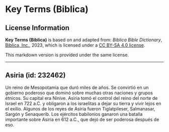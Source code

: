 # Key Terms (Biblica)

## License Information

**Key Terms (Biblica)** is based on and adapted from: _Biblica Bible Dictionary_, [Biblica, Inc.](https://www.biblica.com/), 2023, which is licensed under a [CC BY-SA 4.0 license](https://creativecommons.org/licenses/by-sa/4.0/legalcode.en).

This markdown version is provided under the same license.



--------------------------------

## Asiria (id: 232462)

Un reino de Mesopotamia que duró miles de años. Se convirtió en un gobierno poderoso que dominó sobre muchas otras naciones y grupos étnicos. Su capital era Nínive. Asiria tomó el control del reino del norte de Israel en 722 a.C. y obligaron a los israelitas a dejar su tierra y vivir lejos en el exilio. Algunos de los reyes de Asiria fueron Tiglatpileser, Salmanasar, Sargón y Senaquerib. Los ejércitos babilonios ganaron una batalla importante sobre Asiria en 612 a.C., que dejó de ser poderosa después de eso.


